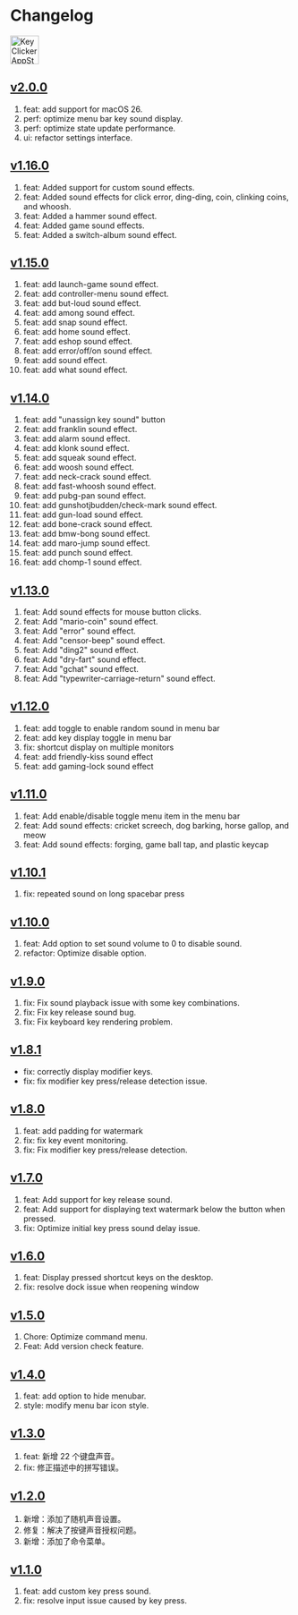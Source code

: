 Changelog
===

<a target="_blank" href="https://apps.apple.com/app/key-clicker/6740425504" title="KeyClicker for macOS">
    <img alt="KeyClicker AppStore" src="https://jaywcjlove.github.io/sb/download/macos.svg" height="51">
</a>

## [v2.0.0](https://github.com/jaywcjlove/key-clicker/releases/tag/v2.0.0)

1. feat: add support for macOS 26. 
2. perf: optimize menu bar key sound display. 
3. perf: optimize state update performance. 
4. ui: refactor settings interface. 

## [v1.16.0](https://github.com/jaywcjlove/key-clicker/releases/tag/v1.16.0)

1. feat: Added support for custom sound effects.
2. feat: Added sound effects for click error, ding-ding, coin, clinking coins, and whoosh.
3. feat: Added a hammer sound effect.
4. feat: Added game sound effects.
5. feat: Added a switch-album sound effect.

## [v1.15.0](https://github.com/jaywcjlove/key-clicker/releases/tag/v1.15.0)

1. feat: add launch-game sound effect.
2. feat: add controller-menu sound effect.
3. feat: add but-loud sound effect.
4. feat: add among sound effect.
5. feat: add snap sound effect.
6. feat: add home sound effect.
7. feat: add eshop sound effect.
8. feat: add error/off/on sound effect.
9. feat: add sound effect.
10. feat: add what sound effect.

## [v1.14.0](https://github.com/jaywcjlove/key-clicker/releases/tag/v1.14.0)

1. feat: add "unassign key sound" button
2. feat: add franklin sound effect.
3. feat: add alarm sound effect.
4. feat: add klonk sound effect.
5. feat: add squeak sound effect.
6. feat: add woosh sound effect.
7. feat: add neck-crack sound effect.
8. feat: add fast-whoosh sound effect.
9. feat: add pubg-pan sound effect.
10. feat: add gunshotjbudden/check-mark sound effect.
11. feat: add gun-load sound effect.
12. feat: add bone-crack sound effect.
13. feat: add bmw-bong sound effect.
14. feat: add maro-jump sound effect.
15. feat: add punch sound effect.
16. feat: add chomp-1 sound effect.

## [v1.13.0](https://github.com/jaywcjlove/key-clicker/releases/tag/v1.13.0)

1. feat: Add sound effects for mouse button clicks.
2. feat: Add "mario-coin" sound effect.
3. feat: Add "error" sound effect.
4. feat: Add "censor-beep" sound effect.
5. feat: Add "ding2" sound effect.
6. feat: Add "dry-fart" sound effect.
7. feat: Add "gchat" sound effect.
8. feat: Add "typewriter-carriage-return" sound effect.

## [v1.12.0](https://github.com/jaywcjlove/key-clicker/releases/tag/v1.12.0)

1. feat: add toggle to enable random sound in menu bar
2. feat: add key display toggle in menu bar
3. fix: shortcut display on multiple monitors
4. feat: add friendly-kiss sound effect
5. feat: add gaming-lock sound effect

## [v1.11.0](https://github.com/jaywcjlove/key-clicker/releases/tag/v1.11.0)

1. feat: Add enable/disable toggle menu item in the menu bar
2. feat: Add sound effects: cricket screech, dog barking, horse gallop, and meow
3. feat: Add sound effects: forging, game ball tap, and plastic keycap

## [v1.10.1](https://github.com/jaywcjlove/key-clicker/releases/tag/v1.10.1)

1. fix: repeated sound on long spacebar press

## [v1.10.0](https://github.com/jaywcjlove/key-clicker/releases/tag/v1.10.0)

1. feat: Add option to set sound volume to 0 to disable sound.
2. refactor: Optimize disable option.

## [v1.9.0](https://github.com/jaywcjlove/key-clicker/releases/tag/v1.9.0)

1. fix: Fix sound playback issue with some key combinations.
2. fix: Fix key release sound bug.
3. fix: Fix keyboard key rendering problem.

## [v1.8.1](https://github.com/jaywcjlove/key-clicker/releases/tag/v1.8.1)

- fix: correctly display modifier keys.
- fix: fix modifier key press/release detection issue.

## [v1.8.0](https://github.com/jaywcjlove/key-clicker/releases/tag/v1.8.0)

1. feat: add padding for watermark
2. fix: fix key event monitoring.
3. fix: Fix modifier key press/release detection.

## [v1.7.0](https://github.com/jaywcjlove/key-clicker/releases/tag/v1.7.0)

1. feat: Add support for key release sound.
2. feat: Add support for displaying text watermark below the button when pressed.
3. fix: Optimize initial key press sound delay issue.

## [v1.6.0](https://github.com/jaywcjlove/key-clicker/releases/tag/v1.6.0)

1. feat: Display pressed shortcut keys on the desktop.
2. fix: resolve dock issue when reopening window

## [v1.5.0](https://github.com/jaywcjlove/key-clicker/releases/tag/v1.5.0)

1. Chore: Optimize command menu.
2. Feat: Add version check feature.

## [v1.4.0](https://github.com/jaywcjlove/key-clicker/releases/tag/v1.4.0)

1. feat: add option to hide menubar.
2. style: modify menu bar icon style.

## [v1.3.0](https://github.com/jaywcjlove/key-clicker/releases/tag/v1.3.0)

1. feat: 新增 22 个键盘声音。
2. fix: 修正描述中的拼写错误。

## [v1.2.0](https://github.com/jaywcjlove/key-clicker/releases/tag/v1.2.0)

1. 新增：添加了随机声音设置。
2. 修复：解决了按键声音授权问题。
3. 新增：添加了命令菜单。

## [v1.1.0](https://github.com/jaywcjlove/key-clicker/releases/tag/v1.1.0)

1. feat: add custom key press sound.
2. fix: resolve input issue caused by key press.
